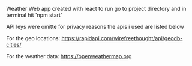 Weather Web app created with react
to run go to project directory and in terminal hit 'npm start'

API leys were omitte for privacy reasons the apis i used are listed below

For the geo locations:
https://rapidapi.com/wirefreethought/api/geodb-cities/

For the weather data:
https://openweathermap.org
